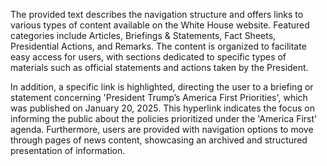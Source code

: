 The provided text describes the navigation structure and offers links to various types of content available on the White House website. Featured categories include Articles, Briefings & Statements, Fact Sheets, Presidential Actions, and Remarks. The content is organized to facilitate easy access for users, with sections dedicated to specific types of materials such as official statements and actions taken by the President. 

In addition, a specific link is highlighted, directing the user to a briefing or statement concerning 'President Trump’s America First Priorities', which was published on January 20, 2025. This hyperlink indicates the focus on informing the public about the policies prioritized under the 'America First' agenda. Furthermore, users are provided with navigation options to move through pages of news content, showcasing an archived and structured presentation of information.